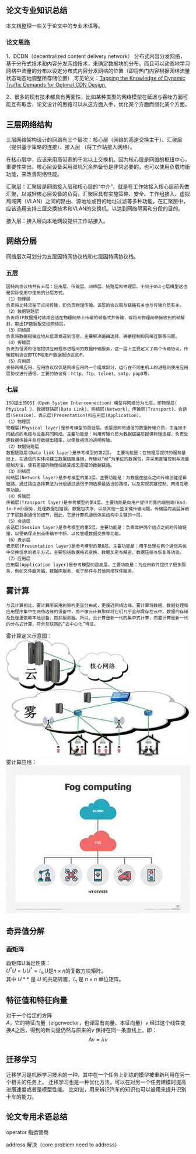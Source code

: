 ## 论文专业知识总结

本文档整理一些关于论文中的专业术语等。

### 论文思路

1、DCDN（decentralized content delivery network） 分布式内容分发网络，基于分布式技术和内容分发网络技术，来确定数据块的分布。而且可以动态地学习网络中流量的分布以设定分布式内容分发网络的位置（即将热门内容根据网络流量状态动态地调整所存储位置）,可见论文：[Tapping the Knowledge of Dynamic Traffic Demands for Optimal CDN Design.](https://ieeexplore.ieee.org/document/8552665)

2、很多的现有技术都具有两面性，比如某种类型的网络模型在延迟与吞吐方面可能互有取舍，论文设计的思路可以从这方面入手，优化某个方面而弱化某个方面。


## 三层网络结构
三层网络架构设计的网络有三个层次：核心层（网络的高速交换主干）、汇聚层（提供基于策略的连接）、接入层 （将工作站接入网络）。

在核心层中，应该采用高带宽的千兆以上交换机。因为核心层是网络的枢纽中心，重要性突出。核心层设备采用双机冗余热备份是非常必要的，也可以使用负载均衡功能，来改善网络性能。

汇聚层：汇聚层是网络接入层和核心层的“中介”，就是在工作站接入核心层前先做汇聚，以减轻核心层设备的负荷。汇聚层具有实施策略、安全、工作组接入、虚拟局域网（VLAN）之间的路由、源地址或目的地址过滤等多种功能。在汇聚层中，应该选用支持三层交换技术和VLAN的交换机，以达到网络隔离和分段的目的。

接入层：接入层向本地网段提供工作站接入。

## 网络分层
网络层次可划分为五层因特网协议栈和七层因特网协议栈。
### 五层

    因特网协议栈共有五层：应用层、传输层、网络层、链路层和物理层。不同于OSI七层模型这也是实际使用中使用的分层方式。 
    （1）物理层
    负责将比特流在节点间传输，即负责物理传输。该层的协议既与链路有关也与传输介质有关。
    （2）数据链路层
    负责将IP数据报封装成合适在物理网络上传输的帧格式并传输，或将从物理网络接收到的帧解封，取出IP数据报交给网络层。
    （3）网络层
    负责将数据报独立地从信源发送到信宿，主要解决路由选择、拥塞控制和网络互联等问题。
    （4）传输层
    负责为信源和信宿提供应用程序进程间的数据传输服务，这一层上主要定义了两个传输协议，传输控制协议即TCP和用户数据报协议UDP。
    （5）应用层
    支持网络应用，应用协议仅仅是网络应用的一个组成部分，运行在不同主机上的进程则使用应用层协议进行通信。主要的协议有：http、ftp、telnet、smtp、pop3等。

### 七层

    ISO提出的OSI（Open System Interconnection）模型将网络分为七层，即物理层( Physical )、数据链路层(Data Link)、网络层(Network)、传输层(Transport)、会话层(Session)、表示层(Presentation)和应用层(Application)。
    （1）物理层
    物理层(Physical layer)是参考模型的最低层。该层是网络通信的数据传输介质，由连接不同结点的电缆与设备共同构成。主要功能是：利用传输介质为数据链路层提供物理连接，负责处理数据传输并监控数据出错率，以便数据流的透明传输。
    （2）数据链路层
    数据链路层(Data link layer)是参考模型的第2层。 主要功能是：在物理层提供的服务基础上，在通信的实体间建立数据链路连接，传输以“帧”为单位的数据包，并采用差错控制与流量控制方法，使有差错的物理线路变成无差错的数据链路。
    （3）网络层
    网络层(Network layer)是参考模型的第3层。主要功能是：为数据在结点之间传输创建逻辑链路，通过路由选择算法为分组通过通信子网选择最适当的路径，以及实现拥塞控制、网络互联等功能。
    （4）传输层
    传输层(Transport layer)是参考模型的第4层。主要功能是向用户提供可靠的端到端(End-to-End)服务，处理数据包错误、数据包次序，以及其他一些关键传输问题。传输层向高层屏蔽了下层数据通信的细节，因此，它是计算机通信体系结构中关键的一层。
    （5）会话层
    会话层(Session layer)是参考模型的第5层。主要功能是：负责维护两个结点之间的传输链接，以便确保点到点传输不中断，以及管理数据交换等功能。
    （6）表示层
    表示层(Presentation layer)是参考模型的第6层。主要功能是：用于处理在两个通信系统中交换信息的表示方式，主要包括数据格式变换、数据加密与解密、数据压缩与恢复等功能。
    （7）应用层
    应用层(Application layer)是参考模型的最高层。主要功能是：为应用软件提供了很多服务，例如文件服务器、数据库服务、电子邮件与其他网络软件服务。

## 雾计算
    与云计算相比，雾计算所采用的架构更呈分布式，更接近网络边缘。雾计算将数据、数据处理和应用程序集中在网络边缘的设备中，而不像云计算那样将它们几乎全部保存在云中。数据的存储及处理更依赖本地设备，而非服务器。所以，云计算是新一代的集中式计算，而雾计算是新一代的分布式计算，符合互联网的“去中心化”特征。

雾计算定义示意图：
![雾计算定义示意图](/pictures/雾计算示意图.jpg "雾计算")
雾计算应用：
![雾计算应用框架示意图](/pictures/storage-fog_computing_desktop.png "雾计算")

## 奇异值分解

### 酉矩阵
酉矩阵U满足性质：\
$U^*U = UU^* = I_n$,U是$n\times n$的复数方块矩阵。\
其中 $U**$ 是 $U$ 的共轭转置，$I_n$ 是 $n\times n$ 单位矩阵。

## 特征值和特征向量
对于一个给定的方阵$A$，它的特征向量（eigenvector，也译固有向量、本征向量）$v$ 经过这个线性变换$A$之后，得到的新向量仍然与原来的$v$ 保持在同一条直线上。即：
$$Av = \lambda v$$


## 迁移学习
迁移学习是机器学习技术的一种，其中在一个任务上训练的模型被重新利用在另一个相关的任务上。 迁移学习也是一种优化方法，可以在对另一个任务建模时提高进展速度或者是模型性能。 比如说，用来辨识汽车的知识也可以被用来提升识别卡车的能力。

## 论文专用术语总结

operator 指运营商

address 解决（core problem need to address）